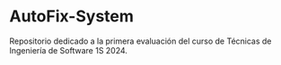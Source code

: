 # AutoFix-System
Repositorio dedicado a la primera evaluación del curso de Técnicas de Ingeniería de Software 1S 2024.
